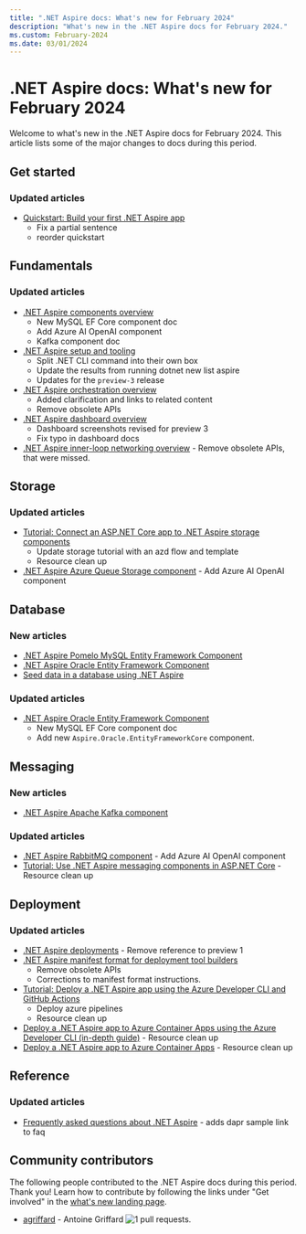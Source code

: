 ```yaml
---
title: ".NET Aspire docs: What's new for February 2024"
description: "What's new in the .NET Aspire docs for February 2024."
ms.custom: February-2024
ms.date: 03/01/2024
---
```


# .NET Aspire docs: What's new for February 2024

Welcome to what's new in the .NET Aspire docs for February 2024. This article lists some of the major changes to docs during this period.

## Get started

### Updated articles

- [Quickstart: Build your first .NET Aspire app](../get-started/build-your-first-aspire-app.md)
  - Fix a partial sentence
  - reorder quickstart

## Fundamentals

### Updated articles

- [.NET Aspire components overview](../fundamentals/components-overview.md)
  - New MySQL EF Core component doc
  - Add Azure AI OpenAI component
  - Kafka component doc
- [.NET Aspire setup and tooling](../fundamentals/setup-tooling.md)
  - Split .NET CLI command into their own box
  - Update the results from running dotnet new list aspire
  - Updates for the `preview-3` release
- [.NET Aspire orchestration overview](../fundamentals/app-host-overview.md)
  - Added clarification and links to related content
  - Remove obsolete APIs
- [.NET Aspire dashboard overview](../fundamentals/dashboard.md)
  - Dashboard screenshots revised for preview 3
  - Fix typo in dashboard docs
- [.NET Aspire inner-loop networking overview](../fundamentals/networking-overview.md) - Remove obsolete APIs, that were missed.

## Storage

### Updated articles

- [Tutorial: Connect an ASP.NET Core app to .NET Aspire storage components](../storage/azure-storage-components.md)
  - Update storage tutorial with an azd flow and template
  - Resource clean up
- [.NET Aspire Azure Queue Storage component](../storage/azure-storage-queues-component.md) - Add Azure AI OpenAI component

## Database

### New articles

- [.NET Aspire Pomelo MySQL Entity Framework Component](../database/mysql-entity-framework-component.md)
- [.NET Aspire Oracle Entity Framework Component](../database/oracle-entity-framework-component.md)
- [Seed data in a database using .NET Aspire](../database/seed-database-data.md)

### Updated articles

- [.NET Aspire Oracle Entity Framework Component](../database/oracle-entity-framework-component.md)
  - New MySQL EF Core component doc
  - Add new `Aspire.Oracle.EntityFrameworkCore` component.

## Messaging

### New articles

- [.NET Aspire Apache Kafka component](../messaging/kafka-component.md)

### Updated articles

- [.NET Aspire RabbitMQ component](../messaging/rabbitmq-client-component.md) - Add Azure AI OpenAI component
- [Tutorial: Use .NET Aspire messaging components in ASP.NET Core](../messaging/messaging-components.md) - Resource clean up

## Deployment

### Updated articles

- [.NET Aspire deployments](../deployment/overview.md) - Remove reference to preview 1
- [.NET Aspire manifest format for deployment tool builders](../deployment/manifest-format.md)
  - Remove obsolete APIs
  - Corrections to manifest format instructions.
- [Tutorial: Deploy a .NET Aspire app using the Azure Developer CLI and GitHub Actions](../deployment/azure/aca-deployment-github-actions.md)
  - Deploy azure pipelines
  - Resource clean up
- [Deploy a .NET Aspire app to Azure Container Apps using the Azure Developer CLI (in-depth guide)](../deployment/azure/aca-deployment-azd-in-depth.md) - Resource clean up
- [Deploy a .NET Aspire app to Azure Container Apps](../deployment/azure/aca-deployment.md) - Resource clean up

## Reference

### Updated articles

- [Frequently asked questions about .NET Aspire](../reference/aspire-faq.yml) - adds dapr sample link to faq

## Community contributors

The following people contributed to the .NET Aspire docs during this period. Thank you! Learn how to contribute by following the links under "Get involved" in the [what's new landing page](index.yml).

- [agriffard](https://github.com/agriffard) - Antoine Griffard ![1 pull requests.](https://img.shields.io/badge/Merged%20Pull%20Requests-1-green)
